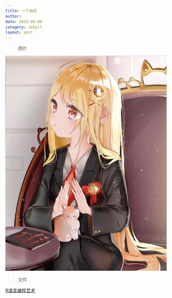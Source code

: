 ```yaml
---
title: 一个测试
author: 
date: 2022-04-06
category: Jekyll
layout: post
---
```


> 图片

![Letin][1]

> 文件

[R语言编程艺术][2]



[1]: https://raw.githubusercontent.com/Mikotoo/Mikotoo.github.io/main/downloads/image/Letin.jpg
[2]: https://github.com/Mikotoo/Mikotoo.github.io/blob/main/downloads/book/The%20Art%20of%20R%20Programming.pdf

